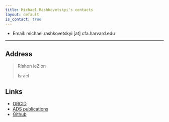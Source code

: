 ```yaml
---
title: Michael Rashkovetskyi's contacts
layout: default
is_contact: true
---
```


* Email: michael.rashkovetskyi [at] cfa.harvard.edu

---

## Address

> Rishon leZion
>
> Israel

## Links

* [ORCID](https://orcid.org/0000-0001-7144-2349)
* [ADS publications](https://ui.adsabs.harvard.edu/search/q=orcid%3A0000-0001-7144-2349&sort=date+desc)
* [Github](https://github.com/misharash)
